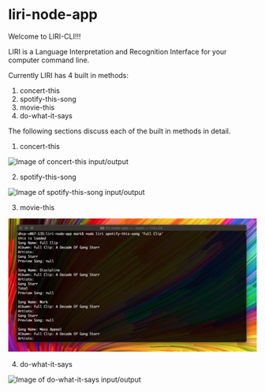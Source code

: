 # liri-node-app
Welcome to LIRI-CLI!!!

LIRI is a Language Interpretation and Recognition Interface for your computer command line.

Currently LIRI has 4 built in methods:

1. concert-this
2. spotify-this-song
3. movie-this
4. do-what-it-says

The following sections discuss each of the built in methods in detail.

1. concert-this

![Image of concert-this input/output](https://octodex.github.com/images/yaktocat.png)

2. spotify-this-song

![Image of spotify-this-song input/output](liri-node-app/spotify-this-song.png)

3. movie-this

![Image of movie-this input/output](https://github.com/heardMan/liri-node-app/blob/master/spotify-this-song.png)

4. do-what-it-says

![Image of do-what-it-says input/output](https://octodex.github.com/images/yaktocat.png)
